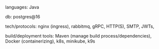 languages: Java

db: postgres@16

tech/protocols: nginx (ingress), rabbitmq, gRPC, HTTP(S), SMTP, JWTs, 

build/deployment tools: Maven (manage build process/dependencies), Docker (containerizing), k8s, minikube, k9s
